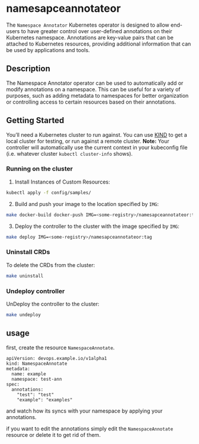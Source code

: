 # namesapceannotateor
The `Namespace Annotator` Kubernetes operator is designed to allow end-users to have greater control over user-defined annotations on their Kubernetes namespace. Annotations are key-value pairs that can be attached to Kubernetes resources, providing additional information that can be used by applications and tools.

## Description
The Namespace Annotator operator can be used to automatically add or modify annotations on a namespace. 
This can be useful for a variety of purposes, such as adding metadata to namespaces for better organization or controlling access to certain resources based on their annotations.

## Getting Started
You’ll need a Kubernetes cluster to run against. You can use [KIND](https://sigs.k8s.io/kind) to get a local cluster for testing, or run against a remote cluster.
**Note:** Your controller will automatically use the current context in your kubeconfig file (i.e. whatever cluster `kubectl cluster-info` shows).

### Running on the cluster
1. Install Instances of Custom Resources:

```sh
kubectl apply -f config/samples/
```

2. Build and push your image to the location specified by `IMG`:
	
```sh
make docker-build docker-push IMG=<some-registry>/namesapceannotateor:tag
```
	
3. Deploy the controller to the cluster with the image specified by `IMG`:

```sh
make deploy IMG=<some-registry>/namesapceannotateor:tag
```

### Uninstall CRDs
To delete the CRDs from the cluster:

```sh
make uninstall
```

### Undeploy controller
UnDeploy the controller to the cluster:

```sh
make undeploy
```

## usage 
first, create the resource `NamespaceAnnotate`.

```
apiVersion: devops.example.io/v1alpha1
kind: NamespaceAnnotate
metadata:
  name: example
  namespace: test-ann
spec: 
  annotations:
    "test": "test"
    "example": "examples"

```

and watch how its syncs with your namespace by applying your annotations.

if you want to edit the annotations simply edit the `NamespaceAnnotate` resource or delete it to get rid of them.
